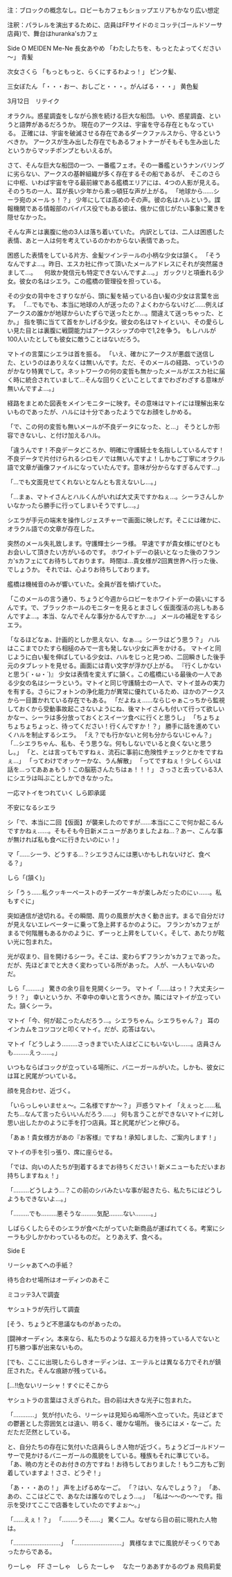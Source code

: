 注：ブロックの概念なし。ロビーもカフェもショップエリアもかなり広い想定

注釈：パラレルを演出するために、店員はFFサイドのミコッテ(ゴールドソーサ店員)で、舞台はhuranka'sカフェ

Side O
MEIDEN
Me-Ne
長女あやめ
「わたしたちを、もっとたよってください～」
青髪

次女さくら
「もっともっと、らくにするわよっ！」
ピンク髪、

三女ぼたん
「・・・おー、おしごと・・・。がんばる・・・」
黄色髪

3月12日　リテイク

オラクル。惑星調査をしながら旅を続ける巨大な船団。
いや、惑星調査、というと語弊があるだろうか。
現在のアークスは、宇宙を守る存在ともなっている。
正確には、宇宙を破滅させる存在であるダークファルスから、守るというべきか。
アークスが生み出した存在でもあるフォトナーがそもそも生み出したというからマッチポンプともいえるが。

さて、そんな巨大な船団の一つ、一番艦フェオ。その一番艦というナンバリングに劣らない、アークスの基幹組織が多く存在するその船であるが、
そこのさらに中枢、いわば宇宙を守る最前線である艦橋エリアには、4つの人影が見える。
そのうちの一人、耳が長い少年から素っ頓狂な声が上がる。
「地球から……シーラ宛のメールぅ！？」
少年にしては高めのその声。彼の名はハルという。諜報機関である情報部のバイパス役でもある彼は、俄かに信じがたい事象に驚きを隠せなかった。

そんな声とは裏腹に他の3人は落ち着いていた。
内訳としては、二人は困惑した表情、あと一人は何を考えているのかわからない表情であった。

困惑した表情をしている片方、金髪ツインテールの小柄な少女は頷く。
「そうなんですよ…。昨日、エスカ社に作って頂いたメールアドレスにそれが突然届きまして…。
　何故か発信元も特定できないんですよ…。」
ガックリと項垂れる少女。彼女の名はシエラ。この艦橋の管理役を担っている。

その少女の背中をさすりながら、頭に髪を結っている白い髪の少女は言葉を出す。
「…でもでも、本当に地球の人が送ったの？よくわからないけど……例えばアークスの誰かが地球からいたずらで送ったとか…。間違えて送っちゃった、とか。」
指を顎に当てて首をかしげる少女。彼女の名はマトイといい、その愛らしい見た目とは裏腹に戦闘能力はアークスシップの中で1,2を争う。
もしハルが100人いたとしても彼女に敵うことはないだろう。

マトイの言葉にシエラは首を振る。
「いえ、確かにアークスが悪戯で送信した、というのはありえなくは無いんです。ただ、そのメールの経路、っていうのがかなり特異でして。ネットワークの何の変哲も無かったメールがエスカ社に届く時に統合されていまして…そんな回りくどいことしてまでわざわざする意味が無いんですよ…。」

経路をまとめた図表をメインモニターに映す。その意味はマトイには理解出来ないものであったが、ハルには十分であったようでなお顔をしかめる。

「で、この何の変哲も無いメールが不良データになった、と…」
そうとしか形容できないし、と付け加えるハル。

「違うんです！不良データどころか、明確に守護騎士を名指ししているんです！不良データで片付けられるシロモノでは無いんですよ！しかもご丁寧にオラクル語で文章が画像ファイルになっていたんです。意味が分からなすぎるんです…」


「…でも文面見せてくれないとなんとも言えないし…。」

「…まぁ、マトイさんとハルくんがいれば大丈夫ですかねぇ…。シーラさんしかいなかったら勝手に行ってしまいそうですし…。」

シエラが手元の端末を操作しジェスチャーで画面に映しだす。そこには確かに、オラクル語での文章が存在した。

突然のメール失礼致します。守護輝士シーラ様。
早速ですが貴女様にぜひともお会いして頂きたい方がいるのです。
ホワイトデーの装いとなった後のフランカ'sカフェにてお待ちしております。
時間は…貴女様が2回異世界へ行った後、でしょうか。
それでは、心よりお待ちしております。

艦橋は機械音のみが響いていた。全員が首を傾げていた。

「このメールの言う通り、ちょうど今週からロビーをホワイトデーの装いにするんです。で、ブラックホールのモニターを見るとまさしく仮面復活の兆しもあるんですよ…。本当、なんでそんな事分かるんですか…。」
メールの補足をするシエラ。

「なるほどなぁ、計画的としか思えない、なぁ…。シーラはどう思う？」
ハルはここまでひたすら相槌のみで一言も発しない少女に声をかける。
マトイと同じように白い髪を伸ばしている少女は、ハルをじっと見つめ、二回瞬きした後手元のタブレットを見せる。画面には青い文字が浮かび上がる。
『行くしかないと思う(`・ω・´)』
少女は表情を変えずに頷く。この艦橋にいる最後の一人である少女の名はシーラという。マトイと同じ守護騎士の一人で、マトイ並みの実力を有する。さらにフォトンの浄化能力が異常に優れているため、ほかのアークスから一目置かれている存在でもある。
「だよねぇ……ならじゃぁこっちから監視しておくから受動事故起こさないようにね、後マトイさんも付いて行って欲しいかなー、シーラは多分放っておくとスイーツ食べに行くと思うし」
「ちょちょちょちょちょっと、待ってください！行くんですか！？」
勝手に話を進めていくハルを制止するシエラ。
「え？でも行かないと何も分からないじゃん？」
「…シエラちゃん、私も、そう思うな。何もしないでいると良くないと思うし。」
「と、とは言ってもですねぇ、流石に事前に危険性チェックとかをですねぇ…」
「ってわけでオッケーかな、うん解散」
「ってですねぇ！少しくらいは話を…ってああぁもう！この脳筋さんたちはぁ！！！」
さっさと去っている3人にシエラは叫ぶことしかできなかった。


一応マトイをつれていく
しら即承諾

不安になるシエラ

シ「で、本当に二回【仮面】が襲来したのですが……本当にここで何か起こるんですかねぇ……。そもそも今日新メニューがありましたよね…？あー、こんな事が無ければ私も食べに行きたいのにぃ！」

マ「……シーラ、どうする…？シエラさんには悪いかもしれないけど、食べる？」

しら「(頷く)」

シ「うぅ……私クッキーペーストのチーズケーキが楽しみだったのにぃ……。私もすぐに」

突如通信が途切れる。その瞬間、周りの風景が大きく動き出す。まるで自分だけが見えないエレベーターに乗って急上昇するかのように。
フランカ'sカフェがまるで何階層もあるかのように、ずーっと上昇をしていく。そして、あたりが眩い光に包まれた。

光が収まり、目を開けるシーラ。そこは、変わらずフランカ'sカフェであった。だが、先ほどまでと大きく変わっている所があった。
人が、一人もいないのだ。

しら「………」
驚きの余り目を見開くシーラ。
マトイ「……はっ！？大丈夫シーラ！？」
幸いというか、不幸中の幸いと言うべきか。隣にはマトイが立っていた。頷くシーラ。

マトイ「今、何が起こったんだろう…。シエラちゃん。シエラちゃん？」
耳のインカムをコツコツと叩くマトイ。だが、応答はない。

マトイ「どうしよう………さっきまでいた人はどこにもいないし……。店員さんも………えっ……。」

いつもならばコックが立っている場所に、バニーガールがいた。しかも、彼女には耳と尻尾がついている。

顔を見合わせ、近づく。

「いらっしゃいませぇ～。二名様ですか～？」
戸惑うマトイ
「えぇっと……私たち…なんて言ったらいいんだろう……」
何も言うことができないマトイに対し思い出したかのように手を打つ店員。耳と尻尾がピンと伸びる。

「あぁ！貴女様方があの『お客様』ですね！承知しました、ご案内します！」

マトイの手を引っ張り、席に座らせる。

「では、向いの人たちが到着するまでお待ちください！新メニューもただいまお持ちしますねぇ！」

「………どうしよう…？この前のシバみたいな事が起きたら、私たちにはどうしようもできないよ…。」

「………でも………悪そうな………気配……‥ない………。」

しばらくしたらそのシエラが食べたがっていた新商品が運ばれてくる。考案にシーラも少しかかわっているものだ。
とりあえず、食べる。

Side E

リーシャあてへの手紙？

待ち合わせ場所はオーディンのあそこ

ミコッテ3人で調査

ヤシュトラが先行して調査

[そう、ちょうど不思議なものがあったの。

[闘神オーディン。本来なら、私たちのような超える力を持っている人でないと打ち勝つ事が出来ないもの。

[でも、ここに出現したらしきオーディンは、エーテルとは異なる力でそれが鎮圧された。そんな痕跡が残っている。

[…!!危ないリーシャ！すぐにそこから

ヤシュトラの言葉はさえぎられた。目の前は大きな光子に包まれた。

「‥‥‥‥‥‥」
気が付いたら、リーシャは見知らぬ場所へ立っていた。先ほどまでの鬱蒼とした雰囲気とは違い、明るく、暖かな場所。
後ろにはメ・なーご。ただただ茫然としている。

と、自分たちの存在に気付いた店員らしき人物が近づく。ちょうどゴールドソーサーで見かけるバニーガールの風貌をしている。種族もそれに準じている。
「あ、暁の方とそのお付きの方ですね！お待ちしておりました！もう二方もご到着していますよ！ささ、どうぞ！」

「あ・・・あの！」
声を上げるめなーご。
「？はい、なんでしょう？」
「あ、あの、ここはどこで、あなたは誰なのでしょう…。」
「私は～～の～～です。指示を受けてここで店番をしていたのですよぉ～。」


「……えぇ！？」
「………うそ……」
驚く二人。なぜなら目の前に現れた人物は。

「………………………」
「………………………」
異様なまでに風貌がそっくりであったからである。





りーしゃ　FF
さーしゃ　しら
たーしゃ　
なたーりああすかるのヴぁ
飛鳥莉愛